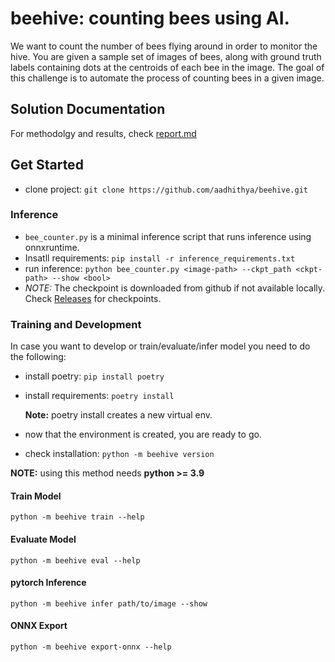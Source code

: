 # beehive: counting bees using AI.

We want to count the number of bees flying around in order to monitor the hive. You are given a sample set of images
of bees, along with ground truth labels containing dots at the centroids of each bee in the image. The goal of this
challenge is to automate the process of counting bees in a given image.

## Solution Documentation
For methodolgy and results, check [report.md](./report.md)
## Get Started

- clone project: `git clone https://github.com/aadhithya/beehive.git`

### Inference
- `bee_counter.py` is a minimal inference script that runs inference using onnxruntime.
- Insatll requirements: `pip install -r inference_requirements.txt`
- run inference: `python bee_counter.py <image-path> --ckpt_path <ckpt-path> --show <bool>`
- *NOTE:* The checkpoint is downloaded from github if not available locally. Check [Releases](https://github.com/aadhithya/beehive/releases/tag/weights) for checkpoints.

### Training and Development
In case you want to develop or train/evaluate/infer model you need to do the following:
- install poetry: `pip install poetry`
- install requirements: `poetry install`

    **Note:** poetry install creates a new virtual env.
- now that the environment is created, you are ready to go.
- check installation: `python -m beehive version`

**NOTE:** using this method needs **python >= 3.9**

#### Train Model
`python -m beehive train --help`

#### Evaluate Model
`python -m beehive eval --help`

#### pytorch Inference
`python -m beehive infer path/to/image --show`

#### ONNX Export
`python -m beehive export-onnx --help`
